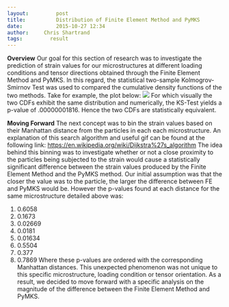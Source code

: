 ```yaml
---
layout:     	post
title:      	Distribution of Finite Element Method and PyMKS
date:       	2015-10-27 12:34
author:     Chris Shartrand
tags:         result
---
```

<!-- Start Writing Below in Markdown -->
**Overview**
Our goal for this section of research was to investigate the prediction of strain values for our microstructures at different loading conditions and tensor directions obtained through the Finite Element Method and PyMKS. In this regard, the statistical two-sample Kolmogrov-Smirnov Test was used to compared the cumulative density functions of the two methods. Take for example, the plot below:
![](/MIC-AL7075-PARTICLES/img/Presentation_Images/Micro1-Tensor11.jpeg)
For which visually the two CDFs exhibit the same distribution and numerically, the KS-Test yields a p-value of .00000001816. Hence the two CDFs are statistically equivalent.

**Moving Forward**
The next concept was to bin the strain values based on their Manhattan distance from the particles in each each microstructure. An explanation of this search algorithm and useful gif can be found at the following link: https://en.wikipedia.org/wiki/Dijkstra%27s_algorithm
The idea behind this binning was to investigate whether or not a close proximity to the particles being subjected to the strain would cause a statistically significant difference between the strain values produced by the Finite Element Method and the PyMKS method. Our initial assumption was that the closer the value was to the particle, the larger the difference between FE and PyMKS would be. However the p-values found at each distance for the same microstructure detailed above was:

 1. 0.6058
 2. 0.1673
 3. 0.02669
 4. 0.0181
 5. 0.01634
 6. 0.5504
 7. 0.377
 8. 0.7869
Where these p-values are ordered  with the corresponding Manhattan distances. This unexpected phenomenon was not unique to this specific microstructure, loading condition or tensor orientation. As a result, we decided to move forward with a specific analysis on the magnitude of the difference between the Finite Element Method and PyMKS.
